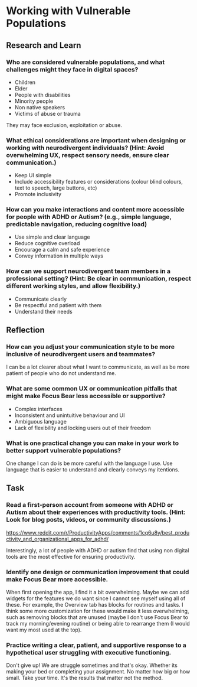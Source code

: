 # Working with Vulnerable Populations
## Research and Learn
### Who are considered vulnerable populations, and what challenges might they face in digital spaces?
- Children
- Elder
- People with disabilities
- Minority people
- Non native speakers
- Victims of abuse or trauma

They may face exclusion, exploitation or abuse.

### What ethical considerations are important when designing or working with neurodivergent individuals? (Hint: Avoid overwhelming UX, respect sensory needs, ensure clear communication.)
- Keep UI simple
- Include accessibility features or considerations (colour blind colours, text to speech, large buttons, etc)
- Promote inclusivity

### How can you make interactions and content more accessible for people with ADHD or Autism? (e.g., simple language, predictable navigation, reducing cognitive load)
- Use simple and clear language
- Reduce cognitive overload
- Encourage a calm and safe experience
- Convey information in multiple ways

### How can we support neurodivergent team members in a professional setting? (Hint: Be clear in communication, respect different working styles, and allow flexibility.)
- Communicate clearly
- Be respectful and patient with them
- Understand their needs

## Reflection
### How can you adjust your communication style to be more inclusive of neurodivergent users and teammates?
I can be a lot clearer about what I want to communicate, as well as be more patient of people who do not understand me.

### What are some common UX or communication pitfalls that might make Focus Bear less accessible or supportive?
- Complex interfaces
- Inconsistent and unintuitive behaviour and UI
- Ambiguous language
- Lack of flexibility and locking users out of their freedom

### What is one practical change you can make in your work to better support vulnerable populations?
One change I can do is be more careful with the language I use. Use language that is easier to understand and clearly conveys my itentions.

## Task
### Read a first-person account from someone with ADHD or Autism about their experiences with productivity tools. (Hint: Look for blog posts, videos, or community discussions.)
https://www.reddit.com/r/ProductivityApps/comments/1cq6u8y/best_productivity_and_organizational_apps_for_adhd/

Interestingly, a lot of people with ADHD or autism find that using non digital tools are the most effective for ensuring productivity.

### Identify one design or communication improvement that could make Focus Bear more accessible.
When first opening the app, I find it a bit overwhelming. Maybe we can add widgets for the features we do want since I cannot see myself using all of these.
For example, the Overview tab has blocks for routines and tasks. I think some more customization for these would make it less overwhelming, such as removing blocks that are unused (maybe I don't use Focus Bear to track my morning/evening routine) or being able to rearrange them (I would want my most used at the top).

### Practice writing a clear, patient, and supportive response to a hypothetical user struggling with executive functioning.
Don't give up! We are struggle sometimes and that's okay. Whether its making your bed or completing your assignment. No matter how big or how small. Take your time. It's the results that matter not the method.